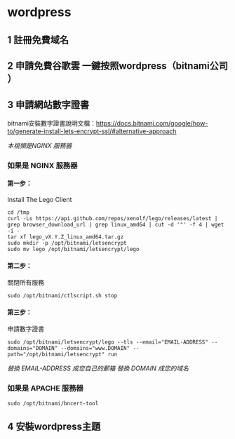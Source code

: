 # wordpress

## 1 註冊免費域名

## 2 申請免費谷歌雲 一鍵按照wordpress（bitnami公司 ）

## 3 申請網站數字證書
    
bitnami安裝數字證書說明文檔：https://docs.bitnami.com/google/how-to/generate-install-lets-encrypt-ssl/#alternative-approach

*本視頻是NGINX 服務器*

### 如果是 NGINX 服務器
#### 第一步：
Install The Lego Client
```
cd /tmp
curl -Ls https://api.github.com/repos/xenolf/lego/releases/latest | grep browser_download_url | grep linux_amd64 | cut -d '"' -f 4 | wget -i -
tar xf lego_vX.Y.Z_linux_amd64.tar.gz
sudo mkdir -p /opt/bitnami/letsencrypt
sudo mv lego /opt/bitnami/letsencrypt/lego
```


#### 第二步：
關閉所有服務
```
sudo /opt/bitnami/ctlscript.sh stop
```
#### 第三步：
申請數字證書
```
sudo /opt/bitnami/letsencrypt/lego --tls --email="EMAIL-ADDRESS" --domains="DOMAIN" --domains="www.DOMAIN" --path="/opt/bitnami/letsencrypt" run
```
*替換 EMAIL-ADDRESS 成您自己的郵箱  替換 DOMAIN 成您的域名*

### 如果是 APACHE 服務器
```
sudo /opt/bitnami/bncert-tool
```
## 4 安裝wordpress主題

